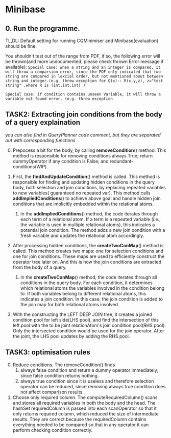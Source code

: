 # Minibase

## 0. Run the programme.

TL,DL: Default setting for running CQMinimiser and Minibase(evaluation) should be fine.

You shouldn't test out of the range from PDF, if so, the following error will be thrown(and more undocumented, please
check thrown Error message if available):
`Special case: when a string and an integer is compared, it will throw a comparsion error, since the PDF only indicated
that two string are compared in lexcial order, but not mentioned about between string and integer.(e.g. throw exception
for Q(x)-: R(x,y,z),
z="test string" ,where R is (int,int,int) )`

`Special case: if condition contains unseen Variable, it will throw a variable not found error. (e.g. throw exception`

## TASK2: Extracting join conditions from the body of a query explaination

*you can also find in QueryPlanner code comment, but they are separated out with corresponding functions*

0. Prepocess a bit for the body, by calling **removeCondition**() method. This method is responsible for removing
   conditions always True; return dummyOperator if any condition is False; and redundant-conditions(WIP).

1. First, the **findAndUpdateCondition**() method is called. This method is responsible for finding and updating
   hidden
   conditions in the query body, both selection and join conditions, by replacing repeated variables to new variables(
   guaranteed no repeated var).
   This method calls **addImpliedConditions**()
   to achieve above goal and handle hidden join conditions that are implicitly embedded within the relational atoms.

    1. In the **addImpliedConditions**() method, the code iterates through each term of a relational atom. If a term is
       a
       repeated
       variable (i.e., the variable is used in multiple relational atoms), this indicates a potential join condition.
       The
       method adds a new join condition with a fresh variable and updates the relational atom accordingly.
2. After processing hidden conditions, the **createTwoConMap**() method is called. This method creates two maps: one for
   selection conditions and one for join conditions. These maps are used to efficiently construct the operator tree
   later
   on. And this is how the join conditions are extracted from the body of a query.

    1. In the **createTwoConMap**() method, the code iterates through all conditions in the query body. For each
       condition, it
       determines which relational atoms the variables involved in the condition belong to. If both variables belong to
       different relational atoms, this indicates a join condition. In this case, the join condition is added to the
       join
       map
       for both relational atoms involved.

3. With the constructing the LEFT DEEP JOIN tree, it creates a joined condition pool for left side(LHS pool), and find
   the
   intersection of this left pool with the to be joint relationAtom's join condition pool(RHS pool). Only the
   intersected
   condition would be used for the join operator. After the joint, the LHS pool updates by adding the RHS pool.

## TASK3: optimisation rules

0. Reduce conditions. The removeCondition() finds
    1. always false condition and return a dummy operator immediately,
       since false condition returns nothing.
    2. always true condition since it is useless and therefore selection operator can be reduced, since removing
       always
       true condition does not affect comparison results.
1. Choose only required column. The computeRequiredColumn() scans and stores all required variables in both the body and
   the head. The hashSet requiredColumn is passed into each scanOperator so that it only returns required column, which
   reduced the size of intermediate results. They are correct because the requiredColumn contains everything needed to
   be compared so that in any operator it can perform checking condition correctly.


